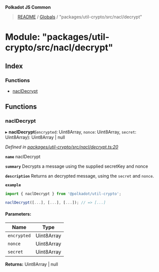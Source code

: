 **Polkadot JS Common**

> [README](../README.md) / [Globals](../globals.md) / "packages/util-crypto/src/nacl/decrypt"

# Module: "packages/util-crypto/src/nacl/decrypt"

## Index

### Functions

* [naclDecrypt](_packages_util_crypto_src_nacl_decrypt_.md#nacldecrypt)

## Functions

### naclDecrypt

▸ **naclDecrypt**(`encrypted`: Uint8Array, `nonce`: Uint8Array, `secret`: Uint8Array): Uint8Array \| null

*Defined in [packages/util-crypto/src/nacl/decrypt.ts:20](https://github.com/polkadot-js/common/blob/ce964d2f/packages/util-crypto/src/nacl/decrypt.ts#L20)*

**`name`** naclDecrypt

**`summary`** Decrypts a message using the supplied secretKey and nonce

**`description`** 
Returns an decrypted message, using the `secret` and `nonce`.

**`example`** 
<BR>

```javascript
import { naclDecrypt } from '@polkadot/util-crypto';

naclDecrypt([...], [...], [...]); // => [...]
```

#### Parameters:

Name | Type |
------ | ------ |
`encrypted` | Uint8Array |
`nonce` | Uint8Array |
`secret` | Uint8Array |

**Returns:** Uint8Array \| null
